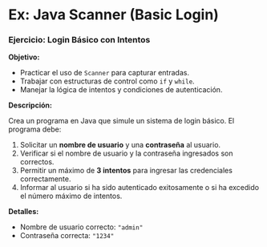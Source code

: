 # Ex: Java Scanner (Basic Login)

### **Ejercicio: Login Básico con Intentos**

**Objetivo:**

- Practicar el uso de `Scanner` para capturar entradas.
- Trabajar con estructuras de control como `if` y `while`.
- Manejar la lógica de intentos y condiciones de autenticación.

**Descripción:**

Crea un programa en Java que simule un sistema de login básico. El programa debe:

1. Solicitar un **nombre de usuario** y una **contraseña** al usuario.
2. Verificar si el nombre de usuario y la contraseña ingresados son correctos.
3. Permitir un máximo de **3 intentos** para ingresar las credenciales correctamente.
4. Informar al usuario si ha sido autenticado exitosamente o si ha excedido el número máximo de intentos.

**Detalles:**

- Nombre de usuario correcto: `"admin"`
- Contraseña correcta: `"1234"`